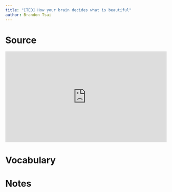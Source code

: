 ```yaml
---
title: "[TED] How your brain decides what is beautiful"
author: Brandon Tsai
---
```


Source
======

<div style="max-width:854px"><div style="position:relative;height:0;padding-bottom:56.25%"><iframe src="https://embed.ted.com/talks/anjan_chatterjee_how_your_brain_decides_what_is_beautiful" width="854" height="480" style="position:absolute;left:0;top:0;width:100%;height:100%" frameborder="0" scrolling="no" allowfullscreen></iframe></div></div>

Vocabulary
========


Notes
======

